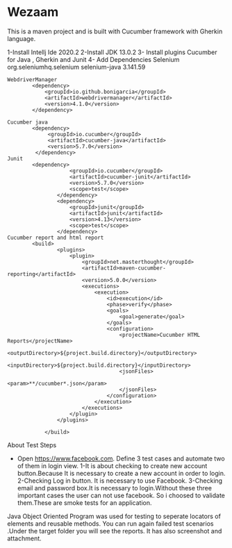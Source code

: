 # Wezaam
This is a maven project and is built with Cucumber framework with Gherkin language.

1-Install Intellj Ide 2020.2
2-Install JDK 13.0.2
3- Install plugins Cucumber for Java , Gherkin and Junit
4- Add Dependencies
    Selenium
            <dependency>
                <groupId>org.seleniumhq.selenium</groupId>
                <artifactId>selenium-java</artifactId>
                <version>3.141.59</version>
            </dependency>
            
    WebdriverManager
            <dependency>
                <groupId>io.github.bonigarcia</groupId>
                <artifactId>webdrivermanager</artifactId>
                <version>4.1.0</version>
            </dependency>
     
    Cucumber java 
            <dependency>
                 <groupId>io.cucumber</groupId>
                 <artifactId>cucumber-java</artifactId>
                 <version>5.7.0</version>
             </dependency>
    Junit
            <dependency>
                        <groupId>io.cucumber</groupId>
                        <artifactId>cucumber-junit</artifactId>
                        <version>5.7.0</version>
                        <scope>test</scope>
                    </dependency>
                    <dependency>
                        <groupId>junit</groupId>
                        <artifactId>junit</artifactId>
                        <version>4.13</version>
                        <scope>test</scope>
                    </dependency>
    Cucumber report and html report
            <build>
                    <plugins>
                        <plugin>
                            <groupId>net.masterthought</groupId>
                            <artifactId>maven-cucumber-reporting</artifactId>
                            <version>5.0.0</version>
                            <executions>
                                <execution>
                                    <id>execution</id>
                                    <phase>verify</phase>
                                    <goals>
                                        <goal>generate</goal>
                                    </goals>
                                    <configuration>
                                        <projectName>Cucumber HTML Reports</projectName>
                                        <outputDirectory>${project.build.directory}</outputDirectory>
                                        <inputDirectory>${project.build.directory}</inputDirectory>
                                        <jsonFiles>
                                            <param>**/cucumber*.json</param>
                                        </jsonFiles>
                                    </configuration>
                                </execution>
                            </executions>
                        </plugin>
                    </plugins>
            
                </build>

About Test Steps
- Open https://www.facebook.com.
Define 3 test cases and automate two of them in login view.
1-It is about checking to create new account button.Because It is necessary to create a new account in order to login.
2-Checking Log in  button. It is necessary to use Facebook. 
3-Checking email and password box.It is necessary to login.Without these three important cases the user can not use facebook. So i choosed to validate them.These are smoke tests for an application.

Java Object Oriented Program was used for testing to seperate locators of elements and reusable methods.
You can run again failed test scenarios .Under the target folder you will see the reports. It has also screenshot and attachment.    